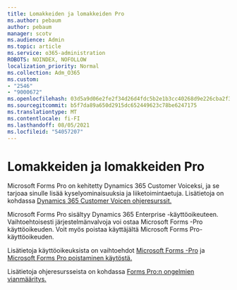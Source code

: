 ```yaml
---
title: Lomakkeiden ja lomakkeiden Pro
ms.author: pebaum
author: pebaum
manager: scotv
ms.audience: Admin
ms.topic: article
ms.service: o365-administration
ROBOTS: NOINDEX, NOFOLLOW
localization_priority: Normal
ms.collection: Adm_O365
ms.custom:
- "2546"
- "9000672"
ms.openlocfilehash: 03d5a9d06e2fe2f34d26d4fdc5b2e1b3cc40268d9e226cba2f30aae880d941fe
ms.sourcegitcommit: b5f7da89a650d2915dc652449623c78be6247175
ms.translationtype: MT
ms.contentlocale: fi-FI
ms.lasthandoff: 08/05/2021
ms.locfileid: "54057207"
---
```

# <a name="enable-or-disable-forms-pro"></a>Lomakkeiden ja lomakkeiden Pro

Microsoft Forms Pro on kehitetty Dynamics 365 Customer Voiceksi, ja se tarjoaa sinulle lisää kyselyominaisuuksia ja liiketoimintaetuja. Lisätietoja on kohdassa [Dynamics 365 Customer Voicen ohjeresurssit.](https://go.microsoft.com/fwlink/p/?linkid=2128357)  

Microsoft Forms Pro sisältyy Dynamics 365 Enterprise -käyttöoikeuteen. Vaihtoehtoisesti järjestelmänvalvoja voi ostaa Microsoft Forms -Pro käyttöoikeuden. Voit myös poistaa käyttäjältä Microsoft Forms Pro-käyttöoikeuden.  

Lisätietoja käyttöoikeuksista on vaihtoehdot [Microsoft Forms -Pro](https://docs.microsoft.com/forms-pro/purchase#purchase-microsoft-forms-pro-for-users-in-a-dynamics-365-tenant) ja [Microsoft Forms Pro poistaminen käytöstä.](https://docs.microsoft.com/forms-pro/purchase#disable-microsoft-forms-pro-for-a-user-1)
  
Lisätietoja ohjeresursseista on kohdassa [Forms Pro:n ongelmien vianmääritys.](https://docs.microsoft.com/forms-pro/troubleshoot)